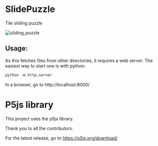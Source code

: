 # SlidePuzzle
Tile sliding puzzle

![sliding_puzzle](https://user-images.githubusercontent.com/78967454/232935471-fadb7da1-1750-4391-b272-c471952cfad0.gif)

## Usage:
As this fetches files from other directories, it requires a web server. The easiest way to start one is with python:

```python
python -m http.server
```
 
In a browser, go to http://localhost:8000/


# P5js library

This project uses the p5js library.

Thank you to all the contributors.

For the latest release, go to https://p5js.org/download/